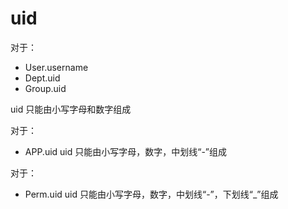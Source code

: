 # uid

对于：
- User.username
- Dept.uid
- Group.uid

uid 只能由小写字母和数字组成

对于：
- APP.uid
uid 只能由小写字母，数字，中划线“-”组成

对于：
- Perm.uid
uid 只能由小写字母，数字，中划线“-”，下划线“_”组成

